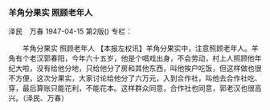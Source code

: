 ### 羊角分果实  照顾老年人
泽民　万春
1947-04-15
第2版()
专栏：

　　羊角分果实
    照顾老年人
    【本报左权讯】羊角分果实中，注意照顾老年人。羊角有个老汉郭春阳，今年六十五岁，他是个唱戏出身，不会劳动，村上人照顾他年纪大啦，没有给他分地，只给他分了房和其他东西，叫他挨户吃饭，但这样做也很不方便，这次分果实，大家讨论给他分了六万元，入到合作社，叫他去合作社吃、穿，最后算账只能花利，不能花本。这样群众同意，合作社也同意，郭老汉也很高兴。（泽民、万春）
